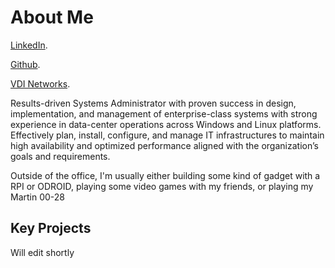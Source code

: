 # [](#header-1)About Me


[LinkedIn](https://www.linkedin.com/in/kevin-nishimura-258bbba4/).

[Github](https://github.com/KevinNish).

[VDI Networks](http://www.vdinetworks.com).


Results-driven Systems Administrator with proven success in design, implementation, and management of enterprise-class
systems with strong experience in data-center operations across Windows and Linux platforms. Effectively plan, install, configure, and manage IT infrastructures to maintain high availability and optimized performance aligned with the organization’s goals and requirements.

Outside of the office, I'm usually either building some kind of gadget with a RPI or ODROID, playing some video games with my friends, or playing my Martin 00-28


## [](#header-2)Key Projects

Will edit shortly
